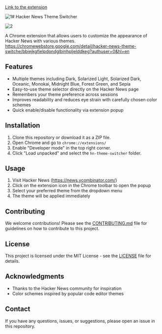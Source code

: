 [Link to the extension](https://chromewebstore.google.com/detail/hacker-news-theme-switche/bbiejkgfielpdondglbinhpljelddkeg?authuser=0&hl=en)

![1](https://github.com/user-attachments/assets/2245b96e-bd86-408b-b114-6a5140334978)# Hacker News Theme Switcher

![2](https://github.com/user-attachments/assets/ead466b9-2cdf-43a5-b311-bb43e2c0f54c)


A Chrome extension that allows users to customize the appearance of Hacker News with various themes.
https://chromewebstore.google.com/detail/hacker-news-theme-switche/bbiejkgfielpdondglbinhpljelddkeg?authuser=0&hl=en
## Features

- Multiple themes including Dark, Solarized Light, Solarized Dark, Oceanic, Monokai, Midnight Blue, Forest Green, and Sepia
- Easy-to-use theme selector directly on the Hacker News page
- Remembers your theme preference across sessions
- Improves readability and reduces eye strain with carefully chosen color schemes
- Quick enable/disable functionality via extension popup

## Installation

1. Clone this repository or download it as a ZIP file.
2. Open Chrome and go to `chrome://extensions/`
3. Enable "Developer mode" in the top right corner.
4. Click "Load unpacked" and select the `hn-theme-switcher` folder.

## Usage

1. Visit Hacker News (https://news.ycombinator.com/)
2. Click on the extension icon in the Chrome toolbar to open the popup
3. Select your preferred theme from the dropdown menu
4. The theme will be applied immediately

## Contributing

We welcome contributions! Please see the [CONTRIBUTING.md](CONTRIBUTING.md) file for guidelines on how to contribute to this project.

## License

This project is licensed under the MIT License - see the [LICENSE](LICENSE) file for details.

## Acknowledgments

- Thanks to the Hacker News community for inspiration
- Color schemes inspired by popular code editor themes

## Contact

If you have any questions, issues, or suggestions, please open an issue in this repository.
